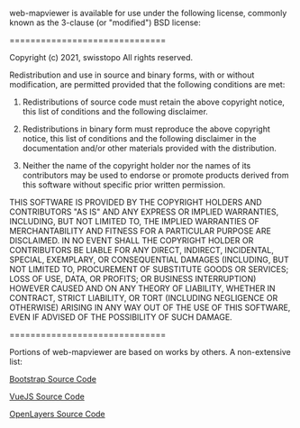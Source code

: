 web-mapviewer is available for use under the following license, commonly known
as the 3-clause (or "modified") BSD license:

==============================

Copyright (c) 2021, swisstopo
All rights reserved.

Redistribution and use in source and binary forms, with or without modification, are permitted provided that the following conditions are met:

1. Redistributions of source code must retain the above copyright notice, this list of conditions and the following disclaimer.

2. Redistributions in binary form must reproduce the above copyright notice, this list of conditions and the following disclaimer in the documentation and/or other materials provided with the distribution.

3. Neither the name of the copyright holder nor the names of its contributors may be used to endorse or promote products derived from this software without specific prior written permission.

THIS SOFTWARE IS PROVIDED BY THE COPYRIGHT HOLDERS AND CONTRIBUTORS "AS IS" AND ANY EXPRESS OR IMPLIED WARRANTIES, INCLUDING, BUT NOT LIMITED TO, THE IMPLIED WARRANTIES OF MERCHANTABILITY AND FITNESS FOR A PARTICULAR PURPOSE ARE DISCLAIMED. IN NO EVENT SHALL THE COPYRIGHT HOLDER OR CONTRIBUTORS BE LIABLE FOR ANY DIRECT, INDIRECT, INCIDENTAL, SPECIAL, EXEMPLARY, OR CONSEQUENTIAL DAMAGES (INCLUDING, BUT NOT LIMITED TO, PROCUREMENT OF SUBSTITUTE GOODS OR SERVICES; LOSS OF USE, DATA, OR PROFITS; OR BUSINESS INTERRUPTION) HOWEVER CAUSED AND ON ANY THEORY OF LIABILITY, WHETHER IN CONTRACT, STRICT LIABILITY, OR TORT (INCLUDING NEGLIGENCE OR OTHERWISE) ARISING IN ANY WAY OUT OF THE USE OF THIS SOFTWARE, EVEN IF ADVISED OF THE POSSIBILITY OF SUCH DAMAGE.

==============================

Portions of web-mapviewer are based on works by others. A non-extensive list:

[Bootstrap Source Code](https://github.com/twbs/bootstrap/blob/master/LICENSE)

[VueJS Source Code](https://github.com/vuejs/vue/blob/dev/LICENSE)

[OpenLayers Source Code](https://github.com/openlayers/openlayers/blob/master/LICENSE.md)
